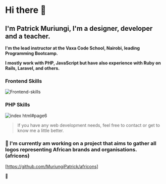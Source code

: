 # Hi there 👋


## I'm Patrick Muriungi, I'm a designer, developer and a teacher. 

**I'm the lead instructor at the Vaxa Code School, Nairobi, leading Programming Bootcamp.**

**I mostly work with PHP, JavaScript but have also experience with Ruby on Rails, Laravel, and others.**

### Frontend Skills

![Frontend-skills](https://user-images.githubusercontent.com/11283502/91827902-2291c380-ec48-11ea-96c7-56f472bf3ba7.png)

### PHP Skills

![index html#page6](https://user-images.githubusercontent.com/11283502/91828087-6258ab00-ec48-11ea-851d-6558c873ebd1.png)



> If you have any web development needs, feel free to contact or get to know me a little better.

### 🔭 I'm currently am working on a project that aims to gather all logos representing African brands and organisations.(africons)
[https://github.com/MuriungiPatrick/africons]

💬
<!--
**MuriungiPatrick/MuriungiPatrick** is a ✨ _special_ ✨ repository because its `README.md` (this file) appears on your GitHub profile.

Here are some ideas to get you started:

- 🔭 I’m currently working on ...
- 🌱 I’m currently learning ...
- 👯 I’m looking to collaborate on ...
- 🤔 I’m looking for help with ...
- 💬 Ask me about ...
- 📫 How to reach me: ...
- 😄 Pronouns: ...
- ⚡ Fun fact: ...
-->
